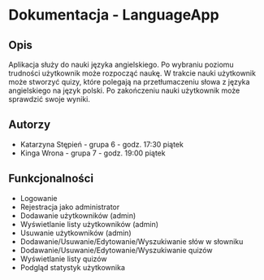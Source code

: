 # Dokumentacja -  LanguageApp

## Opis

Aplikacja służy do nauki języka angielskiego. Po wybraniu poziomu trudności użytkownik może rozpocząć naukę. W trakcie nauki użytkownik może stworzyć quizy, które polegają na przetłumaczeniu słowa z języka angielskiego na język polski. Po zakończeniu nauki użytkownik może sprawdzić swoje wyniki.

## Autorzy

- Katarzyna Stępień - grupa 6 - godz. 17:30 piątek
- Kinga Wrona - grupa 7 - godz. 19:00 piątek

## Funkcjonalności

- Logowanie
- Rejestracja jako administrator
- Dodawanie użytkowników (admin)
- Wyświetlanie listy użytkowników (admin)
- Usuwanie użytkowników (admin)
- Dodawanie/Usuwanie/Edytowanie/Wyszukiwanie słów w słowniku 
- Dodawanie/Usuwanie/Edytowanie/Wyszukiwanie quizów
- Wyświetlanie listy quizów
- Podgląd statystyk użytkownika



